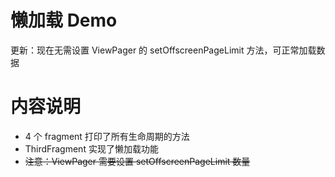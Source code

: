 # 懒加载 Demo
更新：现在无需设置 ViewPager 的 setOffscreenPageLimit 方法，可正常加载数据
# 内容说明
* 4 个 fragment 打印了所有生命周期的方法
* ThirdFragment 实现了懒加载功能
* ~~注意：ViewPager 需要设置 setOffscreenPageLimit 数量~~